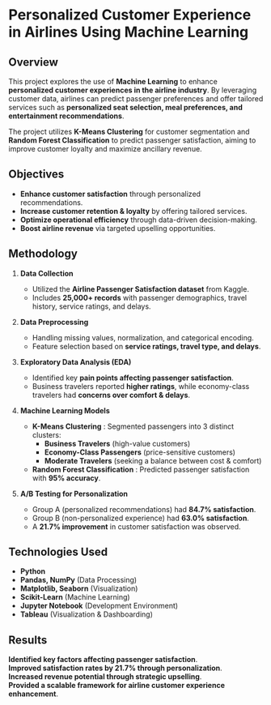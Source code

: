 # Personalized Customer Experience in Airlines Using Machine Learning 

## Overview
This project explores the use of **Machine Learning** to enhance **personalized customer experiences in the airline industry**. By leveraging customer data, airlines can predict passenger preferences and offer tailored services such as **personalized seat selection, meal preferences, and entertainment recommendations**. 

The project utilizes **K-Means Clustering** for customer segmentation and **Random Forest Classification** to predict passenger satisfaction, aiming to improve customer loyalty and maximize ancillary revenue.

## Objectives
-  **Enhance customer satisfaction** through personalized recommendations.
-  **Increase customer retention & loyalty** by offering tailored services.
-  **Optimize operational efficiency** through data-driven decision-making.
-  **Boost airline revenue** via targeted upselling opportunities.

## Methodology
1. **Data Collection** 
   - Utilized the **Airline Passenger Satisfaction dataset** from Kaggle.
   - Includes **25,000+ records** with passenger demographics, travel history, service ratings, and delays.

2. **Data Preprocessing** 
   - Handling missing values, normalization, and categorical encoding.
   - Feature selection based on **service ratings, travel type, and delays**.

3. **Exploratory Data Analysis (EDA)** 
   - Identified key **pain points affecting passenger satisfaction**.
   - Business travelers reported **higher ratings**, while economy-class travelers had **concerns over comfort & delays**.

4. **Machine Learning Models** 
   - **K-Means Clustering** : Segmented passengers into 3 distinct clusters:
     - **Business Travelers** (high-value customers)
     - **Economy-Class Passengers** (price-sensitive customers)
     - **Moderate Travelers** (seeking a balance between cost & comfort)
   - **Random Forest Classification** : Predicted passenger satisfaction with **95% accuracy**.

5. **A/B Testing for Personalization** 
   - Group A (personalized recommendations) had **84.7% satisfaction**.
   - Group B (non-personalized experience) had **63.0% satisfaction**.
   - A **21.7% improvement** in customer satisfaction was observed.

## Technologies Used 
- **Python** 
- **Pandas, NumPy** (Data Processing)
- **Matplotlib, Seaborn** (Visualization)
- **Scikit-Learn** (Machine Learning)
- **Jupyter Notebook** (Development Environment)
- **Tableau** (Visualization & Dashboarding)

## Results 
**Identified key factors affecting passenger satisfaction**.  
**Improved satisfaction rates by 21.7% through personalization**.  
**Increased revenue potential through strategic upselling**.  
**Provided a scalable framework for airline customer experience enhancement**.  


